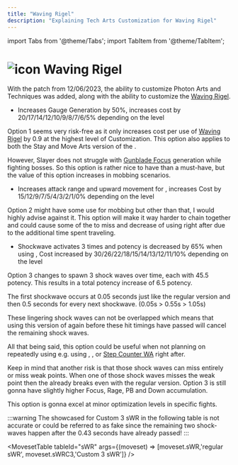 ```yaml
---
title: "Waving Rigel"
description: "Explaining Tech Arts Customization for Waving Rigel"
---
```


import Tabs from '@theme/Tabs';
import TabItem from '@theme/TabItem';

# <img src="/PA/38px-NGSUIPhotonArtWavingRigel.png" alt="icon" className="heading-icon"/> Waving Rigel
With the patch from 12/06/2023, the ability to customize Photon Arts and Techniques was added, along with the ability to customize the <Tooltip term="PA" /> [Waving Rigel](/moveset/photon-arts#waving-rigel).

<Tabs>
<TabItem value="c1" label="Customization 1 (Recommended)" default>

* Increases Gauge Generation by 50%, increases <Tooltip term="PP" /> cost by 20/17/14/12/10/9/8/7/6/5% depending on the level

Option 1 seems very risk-free as it only increases <Tooltip term="PP" /> cost per use of [Waving Rigel](/moveset/photon-arts#waving-rigel) by 0.9 <Tooltip term="PP" /> at the highest level of Customization. This option also applies to both the Stay and Move Arts version of the <Tooltip term="PA" />.

However, Slayer does not struggle with [Gunblade Focus](/skill-tree/skills#gunblade-focus) generation while fighting bosses. So this option is rather nice to have than a must-have, but the value of this option increases in mobbing scenarios.

</TabItem>
<TabItem value="c2" label="Customization 2">

* Increases attack range and upward movement for [<Tooltip term="mWR" />](/moveset/photon-arts#mwr), increases <Tooltip term="PP" /> Cost by 15/12/9/7/5/4/3/2/1/0% depending on the level

Option 2 might have some use for mobbing but other than that, I would highly advise against it. This option will make it way harder to chain [<Tooltip term="mWR" />](/moveset/photon-arts#mwr) together and could cause some of the <Tooltip term="PA" /> to miss and decrease <Tooltip term="DPS" /> of using [<Tooltip term="sWR" />](/moveset/photon-arts#swr) right after due to the additional time spent traveling.

</TabItem>
<TabItem value="c3" label="Customization 3">

* Shockwave activates 3 times and potency is decreased by 65% when using [<Tooltip term="sWR" />](/moveset/photon-arts#swr), <Tooltip term="PP" /> Cost increased by 30/26/22/18/15/14/13/12/11/10% depending on the level

Option 3 changes [<Tooltip term="sWR" />](/moveset/photon-arts#swr) to spawn 3 shock waves over time, each with 45.5 potency. This results in a total potency increase of 6.5 potency.

The first shockwave occurs at 0.05 seconds just like the regular version and then 0.5 seconds for every next shockwave. (0.05s > 0.55s > 1.05s)

These lingering shock waves can not be overlapped which means that using this version of [<Tooltip term="sWR" />](/moveset/photon-arts#swr) again before these hit timings have passed will cancel the remaining shock waves.

All that being said, this option could be useful when not planning on repeatedly using [<Tooltip term="sWR" />](/moveset/photon-arts#swr) e.g. using [<Tooltip term="PB" />](/moveset/photon-blast), [<Tooltip term="ODF" />](/moveset/active-skills#gunblade-focus-overdrive), [<Tooltip term="UR" />](/moveset/active-skills#gunblade-focus-overdrive) or [Step Counter WA](/moveset/counters#stepc-wa) right after.

Keep in mind that another risk is that those shock waves can miss entirely or miss weak points. When one of those shock waves misses the weak point then the <Tooltip term="DPS" /> already breaks even with the regular version. Option 3 is still gonna have slightly higher Focus, Rage, PB and Down accumulation.

This option is gonna excel at minor optimization levels in specific fights.

:::warning
The <Tooltip term="DPS" /> showcased for Custom 3 sWR in the following table is not accurate or could be referred to as fake <Tooltip term="DPS" /> since the remaining two shock-waves happen after the 0.43 seconds have already passed!
:::

<MovesetTable tableId="sWR" args={(moveset) => [moveset.sWR,'regular sWR', moveset.sWRC3,'Custom 3 sWR']} />

</TabItem>
</Tabs>
